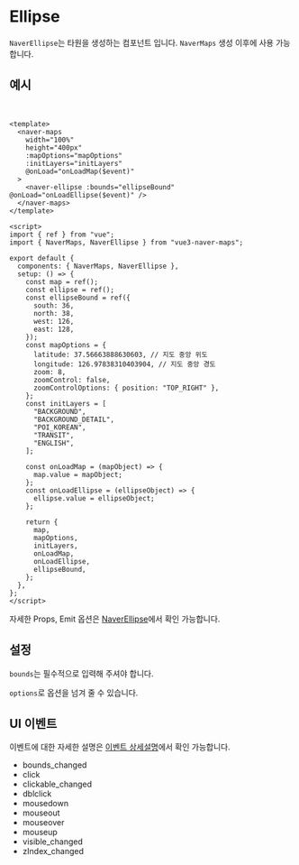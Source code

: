 # Ellipse

`NaverEllipse`는 타원을 생성하는 컴포넌트 입니다. `NaverMaps` 생성 이후에 사용 가능합니다.

## 예시

\
<naver-ellipse />

```vue
<template>
  <naver-maps
    width="100%"
    height="400px"
    :mapOptions="mapOptions"
    :initLayers="initLayers"
    @onLoad="onLoadMap($event)"
  >
    <naver-ellipse :bounds="ellipseBound" @onLoad="onLoadEllipse($event)" />
  </naver-maps>
</template>

<script>
import { ref } from "vue";
import { NaverMaps, NaverEllipse } from "vue3-naver-maps";

export default {
  components: { NaverMaps, NaverEllipse },
  setup: () => {
    const map = ref();
    const ellipse = ref();
    const ellipseBound = ref({
      south: 36,
      north: 38,
      west: 126,
      east: 128,
    });
    const mapOptions = {
      latitude: 37.56663888630603, // 지도 중앙 위도
      longitude: 126.97838310403904, // 지도 중앙 경도
      zoom: 8,
      zoomControl: false,
      zoomControlOptions: { position: "TOP_RIGHT" },
    };
    const initLayers = [
      "BACKGROUND",
      "BACKGROUND_DETAIL",
      "POI_KOREAN",
      "TRANSIT",
      "ENGLISH",
    ];

    const onLoadMap = (mapObject) => {
      map.value = mapObject;
    };
    const onLoadEllipse = (ellipseObject) => {
      ellipse.value = ellipseObject;
    };

    return {
      map,
      mapOptions,
      initLayers,
      onLoadMap,
      onLoadEllipse,
      ellipseBound,
    };
  },
};
</script>
```

자세한 Props, Emit 옵션은 [NaverEllipse](../api/#naverellipse)에서 확인 가능합니다.

## 설정

`bounds`는 필수적으로 입력해 주셔야 합니다.

`options`로 옵션을 넘겨 줄 수 있습니다.

## UI 이벤트

이벤트에 대한 자세한 설명은 [이벤트 상세설명](https://navermaps.github.io/maps.js.ncp/docs/naver.maps.Ellipse.html#toc24__anchor)에서 확인 가능합니다.

- bounds_changed
- click
- clickable_changed
- dblclick
- mousedown
- mouseout
- mouseover
- mouseup
- visible_changed
- zIndex_changed
